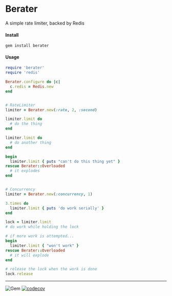Berater
======
A simple rate limiter, backed by Redis


#### Install
```gem install berater```


#### Usage
```ruby
require 'berater'
require 'redis'

Berater.configure do |c|
  c.redis = Redis.new
end


# RateLimiter
limiter = Berater.new(:rate, 2, :second)

limiter.limit do
  # do the thing
end

limiter.limit do
  # do another thing
end

begin
  limiter.limit { puts "can't do this thing yet" }
rescue Berater::Overloaded
  # it explodes
end


# Concurrency
limiter = Berater.new(:concurrency, 1)

3.times do
  limiter.limit { puts 'do work serially' }
end

lock = limiter.limit
# do work while holding the lock

# if more work is attempted...
begin
  limiter.limit { "won't work" }
rescue Berater::Overloaded
  # it will explode
end

# release the lock when the work is done
lock.release

```

----
![Gem](https://img.shields.io/gem/dt/berater?style=plastic)
[![codecov](https://codecov.io/gh/dpep/berater_rb/branch/master/graph/badge.svg?token=1L7OD80182)](https://codecov.io/gh/dpep/berater_rb)
